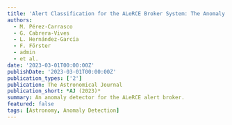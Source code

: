 ```yaml
---
title: 'Alert Classification for the ALeRCE Broker System: The Anomaly Detector'
authors:
  - M. Pérez‑Carrasco
  - G. Cabrera‑Vives
  - L. Hernández‑García
  - F. Förster
  - admin
  - et al.
date: '2023-03-01T00:00:00Z'
publishDate: '2023-03-01T00:00:00Z'
publication_types: ['2']
publication: The Astronomical Journal
publication_short: *AJ (2023)*
summary: An anomaly detector for the ALeRCE alert broker.
featured: false
tags: [Astronomy, Anomaly Detection]
---
```

